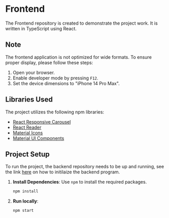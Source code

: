# Frontend

The Frontend repository is created to demonstrate the project work. It is written in TypeScript using React.

## Note

The frontend application is not optimized for wide formats. To ensure proper display, please follow these steps:

1. Open your browser.
2. Enable developer mode by pressing `F12`.
3. Set the device dimensions to "iPhone 14 Pro Max".

## Libraries Used

The project utilizes the following npm libraries:

- [React Responsive Carousel](https://www.npmjs.com/package/react-responsive-carousel)
- [React Reader](https://www.npmjs.com/package/react-reader)
- [Material Icons](https://mui.com/material-ui/material-icons/)
- [Material UI Components](https://mui.com/material-ui/all-components/)

## Project Setup
To run the project, the backend repository needs to be up and running, see the link [here](https://github.com/character-navigator/backend/blob/master/README.md) on how to initilaize the backend program.

1. **Install Dependencies**: Use `npm` to install the required packages.
    ```bash
    npm install
    ```
2.  **Run locally**:
    ```bash
    npm start
    ```
